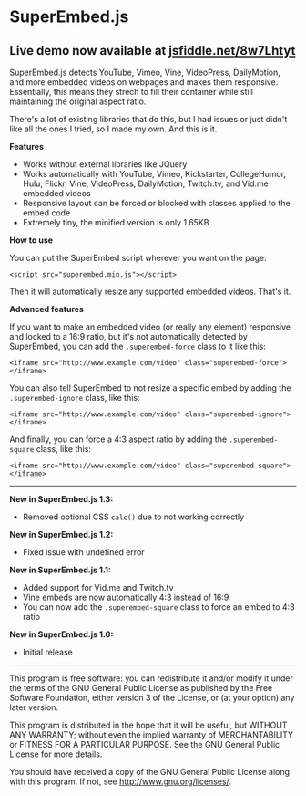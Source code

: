 SuperEmbed.js
================
Live demo now available at [jsfiddle.net/8w7Lhtyt](https://jsfiddle.net/8w7Lhtyt/)
---
SuperEmbed.js detects YouTube, Vimeo, Vine, VideoPress, DailyMotion, and more embedded videos on webpages and makes them responsive. Essentially, this means they strech to fill their container while still maintaining the original aspect ratio.

There's a lot of existing libraries that do this, but I had issues or just didn't like all the ones I tried, so I made my own. And this is it.

**Features**
* Works without external libraries like JQuery
* Works automatically with YouTube, Vimeo, Kickstarter, CollegeHumor, Hulu, Flickr, Vine, VideoPress, DailyMotion, Twitch.tv, and Vid.me embedded videos
* Responsive layout can be forced or blocked with classes applied to the embed code
* Extremely tiny, the minified version is only 1.65KB

**How to use**

You can put the SuperEmbed script wherever you want on the page:
```
<script src="superembed.min.js"></script>
```
Then it will automatically resize any supported embedded videos. That's it.

**Advanced features**

If you want to make an embedded video (or really any element) responsive and locked to a 16:9 ratio, but it's not automatically detected by SuperEmbed, you can add the `.superembed-force` class to it like this:
```
<iframe src="http://www.example.com/video" class="superembed-force"></iframe>
```
You can also tell SuperEmbed to not resize a specific embed by adding the `.superembed-ignore` class, like this:
```
<iframe src="http://www.example.com/video" class="superembed-ignore"></iframe>
```
And finally, you can force a 4:3 aspect ratio by adding the `.superembed-square` class, like this:
```
<iframe src="http://www.example.com/video" class="superembed-square"></iframe>
```

---------------------------------------------------------
__New in SuperEmbed.js 1.3:__
* Removed optional CSS `calc()` due to not working correctly

__New in SuperEmbed.js 1.2:__
* Fixed issue with undefined error

__New in SuperEmbed.js 1.1:__
* Added support for Vid.me and Twitch.tv
* Vine embeds are now automatically 4:3 instead of 16:9
* You can now add the `.superembed-square` class to force an embed to 4:3 ratio

__New in SuperEmbed.js 1.0:__
* Initial release

---------------------------------------------------------

This program is free software: you can redistribute it and/or modify
it under the terms of the GNU General Public License as published by
the Free Software Foundation, either version 3 of the License, or
(at your option) any later version.

This program is distributed in the hope that it will be useful,
but WITHOUT ANY WARRANTY; without even the implied warranty of
MERCHANTABILITY or FITNESS FOR A PARTICULAR PURPOSE.  See the
GNU General Public License for more details.

You should have received a copy of the GNU General Public License
along with this program.  If not, see <http://www.gnu.org/licenses/>.
